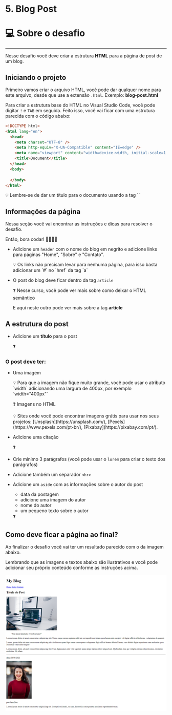 # 5. Blog Post

# 💻 Sobre o desafio

---

Nesse desafio você deve criar a estrutura **HTML** para a página de post de um blog.

## Iniciando o projeto

Primeiro vamos criar o arquivo HTML, você pode dar qualquer nome para este arquivo, desde que use a extensão `.html`. Exemplo: **blog-post.html** 

Para criar a estrutura base do HTML no Visual Studio Code, você pode digitar `!` e `TAB` em seguida. Feito isso, você vai ficar com uma estrutura parecida com o código abaixo:

```html
<!DOCTYPE html>
<html lang="en">
  <head>
    <meta charset="UTF-8" />
    <meta http-equiv="X-UA-Compatible" content="IE=edge" />
    <meta name="viewport" content="width=device-width, initial-scale=1.0" />
    <title>Document</title>
  </head>
  <body>

  </body>
</html>
```

<aside>
💡 Lembre-se de dar um título para o documento usando a tag `<title>` 
`<title>Blog Post</title>`

</aside>

## Informações da página

Nessa seção você vai encontrar as instruções e dicas para resolver o desafio.

Então, bora codar! 👨‍💻👩‍💻

- Adicione um `header` com o nome do blog em negrito e adicione links para páginas "Home", "Sobre" e "Contato".
    
    <aside>
    💡  Os links não precisam levar para nenhuma página, para isso basta adicionar um `#` no `href` da tag `a`
    
    [](https://app.rocketseat.com.br/node/o-guia-estelar-de-html/group/links/lesson/conhecendo-a-tag-ancora)
    
    </aside>
    
- O post do blog deve ficar dentro da tag `article`
    
    <aside>
    ❓ Nesse curso, você pode ver mais sobre como deixar o HTML semântico
    
    [](https://app.rocketseat.com.br/node/html-que-faz-sentido-para-todos)
    
    E aqui neste outro pode ver mais sobre a tag **article**
    
    [](https://app.rocketseat.com.br/node/html-que-faz-sentido-para-todos/lesson/article)
    
    </aside>
    

## A estrutura do post

- Adicione um **título** para o post
    
    <aside>
    ❓
    
    [](https://app.rocketseat.com.br/node/o-guia-estelar-de-html/group/trabalhando-com-elementos/lesson/titulos-e-paragrafos)
    
    </aside>
    

### O post deve ter:

- Uma imagem
    
    <aside>
    💡 Para que a imagem não fique muito grande, você pode usar o atributo `width` adicionando uma largura de 400px, por exemplo `width="400px"`
    
    [](https://app.rocketseat.com.br/node/o-guia-estelar-de-html/group/conceitos-7/lesson/atributos)
    
    </aside>
    
    <aside>
    ❓ Imagens no HTML
    
    [](https://app.rocketseat.com.br/node/posso-ver-e-ouvir-o-html/group/images/lesson/images)
    
    </aside>
    
    <aside>
    💡 Sites onde você pode encontrar imagens grátis para usar nos seus projetos: [Unsplash](https://unsplash.com/), [Pexels](https://www.pexels.com/pt-br/), [Pixabay](https://pixabay.com/pt/).
    
    </aside>
    
- Adicione uma citação
    
    <aside>
    ❓
    
    [](https://app.rocketseat.com.br/node/o-guia-estelar-de-html/group/trabalhando-com-elementos/lesson/citacoes)
    
    </aside>
    
- Crie mínimo 3 parágrafos (você pode usar o `lorem` para criar o texto dos parágrafos)
- Adicione também um separador `<hr>`
- Adicione um `aside` com as informações sobre o autor do post
    - data da postagem
    - adicione uma imagem do autor
    - nome do autor
    - um pequeno texto sobre o autor
    
    <aside>
    ❓
    
    [](https://app.rocketseat.com.br/node/html-que-faz-sentido-para-todos/lesson/aside)
    
    </aside>
    

## Como deve ficar a página ao final?

Ao finalizar o desafio você vai ter um resultado parecido com o da imagem abaixo. 

Lembrando que as imagens e textos abaixo são ilustrativos e você pode adicionar seu próprio conteúdo conforme as instruções acima.

![modelo do Blog Post](../../assets/blogPost.png)